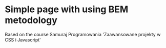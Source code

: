 # Simple page with using BEM metodology

Based on the course Samuraj Programowania 'Zaawansowane projekty w CSS i Javascript'
